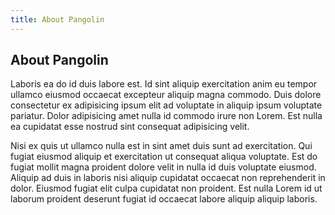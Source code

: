 ```yaml
---
title: About Pangolin
---
```


## About Pangolin

Laboris ea do id duis labore est. Id sint aliquip exercitation anim eu tempor ullamco eiusmod occaecat excepteur aliquip magna commodo. Duis dolore consectetur ex adipisicing ipsum elit ad voluptate in aliquip ipsum voluptate pariatur. Dolor adipisicing amet nulla id commodo irure non Lorem. Est nulla ea cupidatat esse nostrud sint consequat adipisicing velit.

Nisi ex quis ut ullamco nulla est in sint amet duis sunt ad exercitation. Qui fugiat eiusmod aliquip et exercitation ut consequat aliqua voluptate. Est do fugiat mollit magna proident dolore velit in nulla id duis voluptate eiusmod. Aliquip ad duis in laboris nisi aliquip cupidatat occaecat non reprehenderit in dolor. Eiusmod fugiat elit culpa cupidatat non proident. Est nulla Lorem id ut laborum proident deserunt fugiat id occaecat labore aliquip aliquip laboris.
